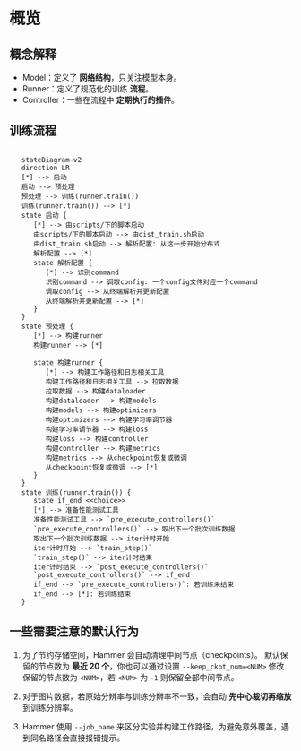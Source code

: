 # 概览

## 概念解释

* Model：定义了 **网络结构**，只关注模型本身。
* Runner：定义了规范化的训练 **流程**。
* Controller：一些在流程中 **定期执行的插件**。

## 训练流程

```{mermaid}

   stateDiagram-v2
   direction LR
   [*] --> 启动
   启动 --> 预处理
   预处理 --> 训练(runner.train())
   训练(runner.train()) --> [*]
   state 启动 {
      [*] --> 由scripts/下的脚本启动
      由scripts/下的脚本启动 --> 由dist_train.sh启动
      由dist_train.sh启动 --> 解析配置: 从这一步开始分布式
      解析配置 --> [*]
      state 解析配置 {
         [*] --> 识别command
         识别command --> 调取config: 一个config文件对应一个command
         调取config --> 从终端解析并更新配置
         从终端解析并更新配置 --> [*]
      }
   }
   state 预处理 {
      [*] --> 构建runner
      构建runner --> [*]
      
      state 构建runner {
         [*] --> 构建工作路径和日志相关工具
         构建工作路径和日志相关工具 --> 拉取数据
         拉取数据 --> 构建dataloader
         构建dataloader --> 构建models
         构建models --> 构建optimizers
         构建optimizers --> 构建学习率调节器
         构建学习率调节器 --> 构建loss
         构建loss --> 构建controller
         构建controller --> 构建metrics
         构建metrics --> 从checkpoint恢复或微调
         从checkpoint恢复或微调 --> [*]
      }
   }
   state 训练(runner.train()) {
      state if_end <<choice>>
      [*] --> 准备性能测试工具
      准备性能测试工具 --> `pre_execute_controllers()`
      `pre_execute_controllers()` --> 取出下一个批次训练数据
      取出下一个批次训练数据 --> iter计时开始
      iter计时开始 --> `train_step()`
      `train_step()` --> iter计时结束
      iter计时结束 --> `post_execute_controllers()`
      `post_execute_controllers()` --> if_end
      if_end --> `pre_execute_controllers()`: 若训练未结束
      if_end --> [*]: 若训练结束
   }
```


## 一些需要注意的默认行为

1. 为了节约存储空间，Hammer 会自动清理中间节点（checkpoints）。
   默认保留的节点数为 **最近 20 个**，你也可以通过设置 `--keep_ckpt_num=<NUM>` 修改保留的节点数为 `<NUM>`，若 `<NUM>` 为 `-1` 则保留全部中间节点。
   
2. 对于图片数据，若原始分辨率与训练分辨率不一致，会自动 **先中心裁切再缩放** 到训练分辨率。

3. Hammer 使用 `--job_name` 来区分实验并构建工作路径，为避免意外覆盖，遇到同名路径会直接报错提示。